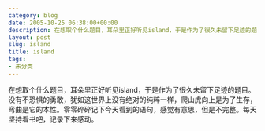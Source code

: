 ```yaml
---
category: blog
date: 2005-10-25 06:38:00+00:00
description: 在想取个什么题目，耳朵里正好听见island，于是作为了很久未留下足迹的题目。没
layout: post
slug: island
title: island
tags:
- 未分类
---
```


在想取个什么题目，耳朵里正好听见island，于是作为了很久未留下足迹的题目。没有不恐惧的勇敢，犹如这世界上没有绝对的纯粹一样，爬山虎向上是为了生存，弯曲是它的本性。零零碎碎记下今天看到的语句，感觉有意思，但是不完整。每天坚持看书吧，记录下来感动。
